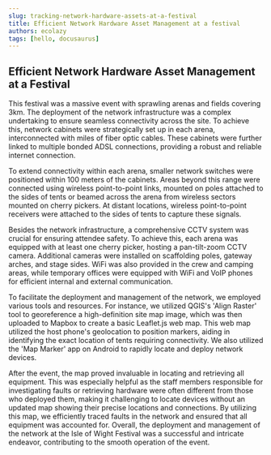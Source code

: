 ```yaml
---
slug: tracking-network-hardware-assets-at-a-festival
title: Efficient Network Hardware Asset Management at a festival
authors: ecolazy
tags: [hello, docusaurus]
---
```


## Efficient Network Hardware Asset Management at a Festival

This festival was a massive event with sprawling arenas and fields covering 3km. The deployment of the network infrastructure was a complex undertaking to ensure seamless connectivity across the site. To achieve this, network cabinets were strategically set up in each arena, interconnected with miles of fiber optic cables. These cabinets were further linked to multiple bonded ADSL connections, providing a robust and reliable internet connection.

To extend connectivity within each arena, smaller network switches were positioned within 100 meters of the cabinets. Areas beyond this range were connected using wireless point-to-point links, mounted on poles attached to the sides of tents or beamed across the arena from wireless sectors mounted on cherry pickers. At distant locations, wireless point-to-point receivers were attached to the sides of tents to capture these signals.

Besides the network infrastructure, a comprehensive CCTV system was crucial for ensuring attendee safety. To achieve this, each arena was equipped with at least one cherry picker, hosting a pan-tilt-zoom CCTV camera. Additional cameras were installed on scaffolding poles, gateway arches, and stage sides. WiFi was also provided in the crew and camping areas, while temporary offices were equipped with WiFi and VoIP phones for efficient internal and external communication.

To facilitate the deployment and management of the network, we employed various tools and resources. For instance, we utilized QGIS's 'Align Raster' tool to georeference a high-definition site map image, which was then uploaded to Mapbox to create a basic Leaflet.js web map. This web map utilized the host phone's geolocation to position markers, aiding in identifying the exact location of tents requiring connectivity. We also utilized the 'Map Marker' app on Android to rapidly locate and deploy network devices.

After the event, the map proved invaluable in locating and retrieving all equipment. This was especially helpful as the staff members responsible for investigating faults or retrieving hardware were often different from those who deployed them, making it challenging to locate devices without an updated map showing their precise locations and connections. By utilizing this map, we efficiently traced faults in the network and ensured that all equipment was accounted for. Overall, the deployment and management of the network at the Isle of Wight Festival was a successful and intricate endeavor, contributing to the smooth operation of the event.






